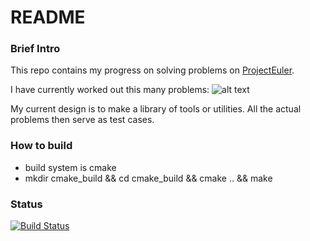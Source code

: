 # README #

### Brief Intro  ###

This repo contains my progress on solving problems on [ProjectEuler](https://projecteuler.net).

I have currently worked out this many problems:
![alt text](https://projecteuler.net/profile/luqiukai.png)

My current design is to make a library of tools or utilities. All the actual problems then serve as test cases.

### How to build ###

* build system is cmake
* mkdir cmake_build && cd cmake_build && cmake .. && make

### Status ###

[![Build Status](https://travis-ci.org/qiukailu/my-prj-euler.svg?branch=master)](https://travis-ci.org/qiukailu/my-prj-euler)
